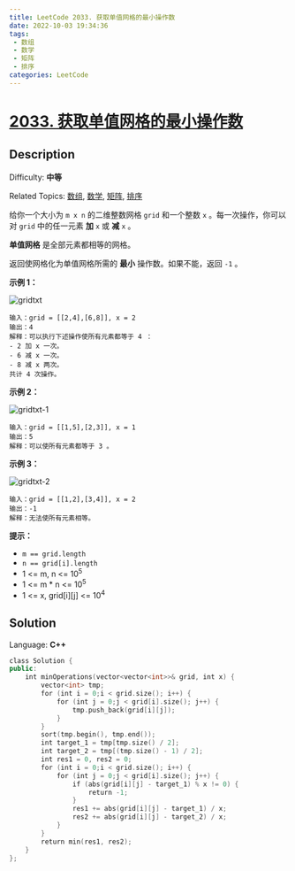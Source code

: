 ```yaml
---
title: LeetCode 2033. 获取单值网格的最小操作数
date: 2022-10-03 19:34:36
tags:
 - 数组
 - 数学
 - 矩阵
 - 排序
categories: LeetCode
---
```


# [2033\. 获取单值网格的最小操作数](https://leetcode.cn/problems/minimum-operations-to-make-a-uni-value-grid/)

## Description

Difficulty: **中等**  

Related Topics: [数组](https://leetcode.cn/tag/array/), [数学](https://leetcode.cn/tag/math/), [矩阵](https://leetcode.cn/tag/matrix/), [排序](https://leetcode.cn/tag/sorting/)


给你一个大小为 `m x n` 的二维整数网格 `grid` 和一个整数 `x` 。每一次操作，你可以对 `grid` 中的任一元素 **加** `x` 或 **减** `x` 。

**单值网格** 是全部元素都相等的网格。

返回使网格化为单值网格所需的 **最小** 操作数。如果不能，返回 `-1` 。

**示例 1：**

![gridtxt](https://cdn.staticaly.com/gh/Poseidon-HL/image-hosting@master/20221003/gridtxt.7ajdnh8hy6s0.webp)

```
输入：grid = [[2,4],[6,8]], x = 2
输出：4
解释：可以执行下述操作使所有元素都等于 4 ： 
- 2 加 x 一次。
- 6 减 x 一次。
- 8 减 x 两次。
共计 4 次操作。
```

**示例 2：**

![gridtxt-1](https://cdn.staticaly.com/gh/Poseidon-HL/image-hosting@master/20221003/gridtxt-1.60ldpmkd15k0.webp)

```
输入：grid = [[1,5],[2,3]], x = 1
输出：5
解释：可以使所有元素都等于 3 。
```

**示例 3：**

![gridtxt-2](https://cdn.staticaly.com/gh/Poseidon-HL/image-hosting@master/20221003/gridtxt-2.197q3eeff22o.webp)

```
输入：grid = [[1,2],[3,4]], x = 2
输出：-1
解释：无法使所有元素相等。
```

**提示：**

*   `m == grid.length`
*   `n == grid[i].length`
*   1 <= m, n <= 10<sup>5</sup>
*   1 <= m * n <= 10<sup>5</sup>
*   1 <= x, grid[i][j] <= 10<sup>4</sup>


## Solution

Language: **C++**

```c++
class Solution {
public:
    int minOperations(vector<vector<int>>& grid, int x) {
        vector<int> tmp;
        for (int i = 0;i < grid.size(); i++) {
            for (int j = 0;j < grid[i].size(); j++) {
                tmp.push_back(grid[i][j]);
            }
        }
        sort(tmp.begin(), tmp.end());
        int target_1 = tmp[tmp.size() / 2];
        int target_2 = tmp[(tmp.size() - 1) / 2];
        int res1 = 0, res2 = 0;
        for (int i = 0;i < grid.size(); i++) {
            for (int j = 0;j < grid[i].size(); j++) {
                if (abs(grid[i][j] - target_1) % x != 0) {
                    return -1;
                }
                res1 += abs(grid[i][j] - target_1) / x;
                res2 += abs(grid[i][j] - target_2) / x;
            }
        }
        return min(res1, res2);
    }
};
```